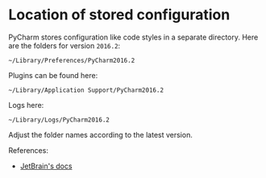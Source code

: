 # Location of stored configuration

PyCharm stores configuration like code styles in a separate directory. Here are the folders for version `2016.2`:

`~/Library/Preferences/PyCharm2016.2`

Plugins can be found here:

`~/Library/Application Support/PyCharm2016.2`

Logs here:

`~/Library/Logs/PyCharm2016.2`

Adjust the folder names according to the latest version.

References:

- [JetBrain's docs](https://www.jetbrains.com/help/pycharm/2016.2/directories-used-by-pycharm-to-store-settings-caches-plugins-and-logs.html)
